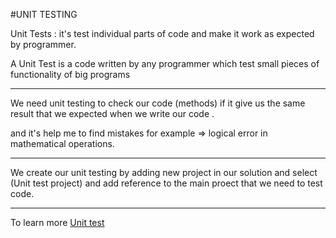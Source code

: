 #UNIT TESTING

Unit Tests : it's test individual parts of code and make it work as expected by programmer.

A Unit Test is a code written by any programmer which test small pieces of functionality of big programs

---

We need unit testing to check our code (methods) if it give us the same result that we expected when we write our code .

and it's help me to find mistakes for example => logical error in mathematical operations.

---

We create our unit testing by adding new project in our solution and select (Unit test project) and add reference to the main proect that we need to test code.

---

To learn more [Unit test](https://www.c-sharpcorner.com/article/a-basic-introduction-of-unit-test-for-beginners/)

 